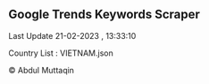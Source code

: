 

## Google Trends Keywords Scraper 
 
Last Update 21-02-2023 , 13:33:10

Country List :
VIETNAM.json



© Abdul Muttaqin 
